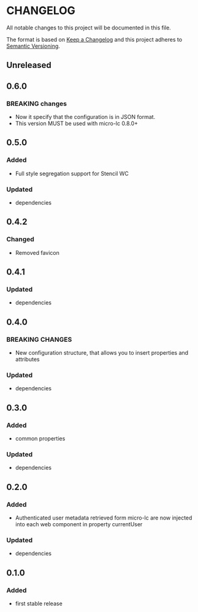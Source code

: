 # CHANGELOG

All notable changes to this project will be documented in this file.

The format is based on [Keep a Changelog](http://keepachangelog.com/en/1.0.0/)
and this project adheres to [Semantic Versioning](http://semver.org/spec/v2.0.0.html).

## Unreleased

## 0.6.0

### BREAKING changes

- Now it specify that the configuration is in JSON format.
- This version MUST be used with micro-lc 0.8.0+

## 0.5.0

### Added

- Full style segregation support for Stencil WC

### Updated

- dependencies

## 0.4.2

### Changed

- Removed favicon

## 0.4.1

### Updated

- dependencies

## 0.4.0

### BREAKING CHANGES

- New configuration structure, that allows you to insert properties and attributes

### Updated

- dependencies

## 0.3.0

### Added

- common properties

### Updated

- dependencies

## 0.2.0

### Added

- Authenticated user metadata retrieved form micro-lc are now injected into each web component in property currentUser

### Updated

- dependencies

## 0.1.0

### Added

- first stable release

